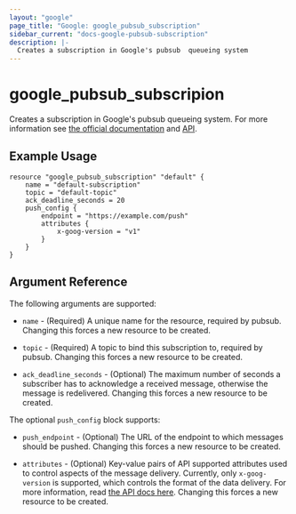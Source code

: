 ```yaml
---
layout: "google"
page_title: "Google: google_pubsub_subscription"
sidebar_current: "docs-google-pubsub-subscription"
description: |-
  Creates a subscription in Google's pubsub  queueing system
---
```


# google\_pubsub\_subscripion

Creates a subscription in Google's pubsub queueing system.  For more information see
[the official documentation](https://cloud.google.com/pubsub/docs) and
[API](https://cloud.google.com/pubsub/reference/rest/v1/projects.subscriptions).


## Example Usage

```
resource "google_pubsub_subscription" "default" {
    name = "default-subscription"
    topic = "default-topic"
    ack_deadline_seconds = 20
    push_config {
        endpoint = "https://example.com/push"
        attributes {
            x-goog-version = "v1"
        }
    }
}
```

## Argument Reference

The following arguments are supported:

* `name` - (Required) A unique name for the resource, required by pubsub.
    Changing this forces a new resource to be created.

* `topic` - (Required) A topic to bind this subscription to, required by pubsub.
    Changing this forces a new resource to be created.

* `ack_deadline_seconds` - (Optional) The maximum number of seconds a
    subscriber has to acknowledge a received message, otherwise the message is
    redelivered. Changing this forces a new resource to be created.

The optional `push_config` block supports:

* `push_endpoint` - (Optional) The URL of the endpoint to which messages should
    be pushed. Changing this forces a new resource to be created.

* `attributes` - (Optional) Key-value pairs of API supported attributes used
    to control aspects of the message delivery. Currently, only
    `x-goog-version` is supported, which controls the format of the data
    delivery. For more information, read [the API docs
    here](https://cloud.google.com/pubsub/reference/rest/v1/projects.subscriptions#PushConfig.FIELDS.attributes).
    Changing this forces a new resource to be created.
